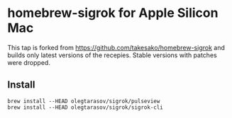 # homebrew-sigrok for Apple Silicon Mac

This tap is forked from https://github.com/takesako/homebrew-sigrok and builds only latest versions of the recepies.
Stable versions with patches were dropped.

## Install

```
brew install --HEAD olegtarasov/sigrok/pulseview
brew install --HEAD olegtarasov/sigrok/sigrok-cli
```
